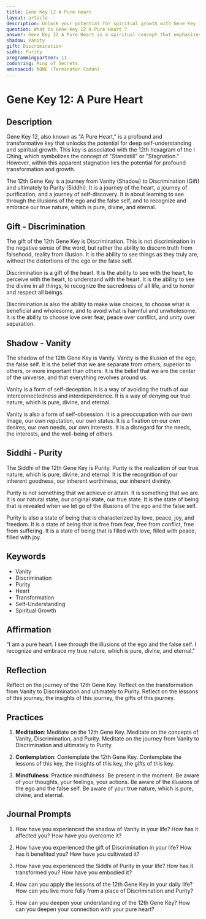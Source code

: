 ```yaml
---
title: Gene Key 12 A Pure Heart
layout: article
description: Unlock your potential for spiritual growth with Gene Key 12 A Pure Heart. Discover the journey from Vanity to Discrimination, ultimately leading to Purity. Embrace your true, divine nature today.
question: What is Gene Key 12 A Pure Heart ?
answer: Gene Key 12 A Pure Heart is a spiritual concept that emphasizes purity of intentions and actions. It's about living with integrity, authenticity, and love, fostering personal growth and positive energy in our lives.
shadow: Vanity
gift: Discrimination
sidhi: Purity
programmingpartner: 11
codonring: Ring of Secrets
aminoacid: NONE (Terminator Codon)
---
```

# Gene Key 12: A Pure Heart

## Description

Gene Key 12, also known as "A Pure Heart," is a profound and transformative key that unlocks the potential for deep self-understanding and spiritual growth. This key is associated with the 12th hexagram of the I Ching, which symbolizes the concept of "Standstill" or "Stagnation." However, within this apparent stagnation lies the potential for profound transformation and growth. 

The 12th Gene Key is a journey from Vanity (Shadow) to Discrimination (Gift) and ultimately to Purity (Siddhi). It is a journey of the heart, a journey of purification, and a journey of self-discovery. It is about learning to see through the illusions of the ego and the false self, and to recognize and embrace our true nature, which is pure, divine, and eternal.

## Gift - Discrimination

The gift of the 12th Gene Key is Discrimination. This is not discrimination in the negative sense of the word, but rather the ability to discern truth from falsehood, reality from illusion. It is the ability to see things as they truly are, without the distortions of the ego or the false self. 

Discrimination is a gift of the heart. It is the ability to see with the heart, to perceive with the heart, to understand with the heart. It is the ability to see the divine in all things, to recognize the sacredness of all life, and to honor and respect all beings. 

Discrimination is also the ability to make wise choices, to choose what is beneficial and wholesome, and to avoid what is harmful and unwholesome. It is the ability to choose love over fear, peace over conflict, and unity over separation.

## Shadow - Vanity

The shadow of the 12th Gene Key is Vanity. Vanity is the illusion of the ego, the false self. It is the belief that we are separate from others, superior to others, or more important than others. It is the belief that we are the center of the universe, and that everything revolves around us.

Vanity is a form of self-deception. It is a way of avoiding the truth of our interconnectedness and interdependence. It is a way of denying our true nature, which is pure, divine, and eternal.

Vanity is also a form of self-obsession. It is a preoccupation with our own image, our own reputation, our own status. It is a fixation on our own desires, our own needs, our own interests. It is a disregard for the needs, the interests, and the well-being of others.

## Siddhi - Purity

The Siddhi of the 12th Gene Key is Purity. Purity is the realization of our true nature, which is pure, divine, and eternal. It is the recognition of our inherent goodness, our inherent worthiness, our inherent divinity.

Purity is not something that we achieve or attain. It is something that we are. It is our natural state, our original state, our true state. It is the state of being that is revealed when we let go of the illusions of the ego and the false self.

Purity is also a state of being that is characterized by love, peace, joy, and freedom. It is a state of being that is free from fear, free from conflict, free from suffering. It is a state of being that is filled with love, filled with peace, filled with joy.

## Keywords

- Vanity
- Discrimination
- Purity
- Heart
- Transformation
- Self-Understanding
- Spiritual Growth

## Affirmation

"I am a pure heart. I see through the illusions of the ego and the false self. I recognize and embrace my true nature, which is pure, divine, and eternal."

## Reflection

Reflect on the journey of the 12th Gene Key. Reflect on the transformation from Vanity to Discrimination and ultimately to Purity. Reflect on the lessons of this journey, the insights of this journey, the gifts of this journey.

## Practices

1. **Meditation**: Meditate on the 12th Gene Key. Meditate on the concepts of Vanity, Discrimination, and Purity. Meditate on the journey from Vanity to Discrimination and ultimately to Purity.

2. **Contemplation**: Contemplate the 12th Gene Key. Contemplate the lessons of this key, the insights of this key, the gifts of this key.

3. **Mindfulness**: Practice mindfulness. Be present in the moment. Be aware of your thoughts, your feelings, your actions. Be aware of the illusions of the ego and the false self. Be aware of your true nature, which is pure, divine, and eternal.

## Journal Prompts

1. How have you experienced the shadow of Vanity in your life? How has it affected you? How have you overcome it?

2. How have you experienced the gift of Discrimination in your life? How has it benefited you? How have you cultivated it?

3. How have you experienced the Siddhi of Purity in your life? How has it transformed you? How have you embodied it?

4. How can you apply the lessons of the 12th Gene Key in your daily life? How can you live more fully from a place of Discrimination and Purity?

5. How can you deepen your understanding of the 12th Gene Key? How can you deepen your connection with your pure heart?